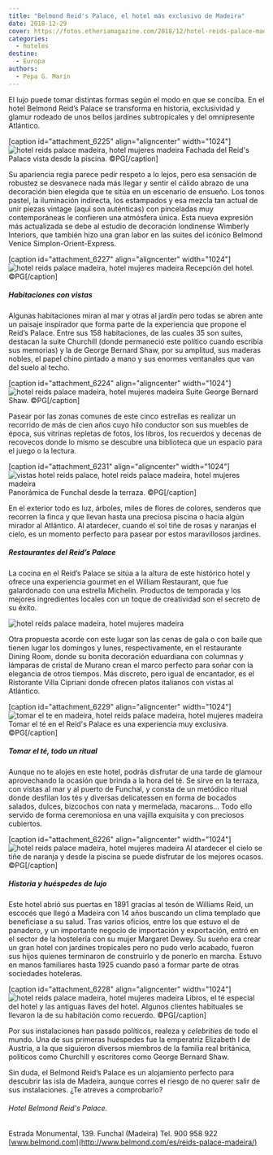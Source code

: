 ```yaml
---
title: "Belmond Reid's Palace, el hotel más exclusivo de Madeira"
date: 2018-12-29
cover: https://fotos.etheriamagazine.com/2018/12/hotel-reids-palace-madeira.jpg
categories: 
  - hoteles
destino: 
  - Europa
authors: 
  - Pepa G. Marín
---
```


El lujo puede tomar distintas formas según el modo en que se conciba. En el hotel Belmond Reid’s Palace se transforma en historia, exclusividad y glamur rodeado de unos bellos jardines subtropicales y del omnipresente Atlántico.

\[caption id="attachment\_6225" align="aligncenter" width="1024"\]![hotel reids palace madeira, hotel mujeres madeira](https://fotos.etheriamagazine.com/2018/12/hotel-reids-palace-madeira.jpg "Fachada del Reid's Palace vista desde la piscina.") Fachada del Reid's Palace vista desde la piscina. ©PG\[/caption\]

Su apariencia regia parece pedir respeto a lo lejos, pero esa sensación de robustez se desvanece nada más llegar y sentir el cálido abrazo de una decoración bien elegida que te sitúa en un escenario de ensueño. Los tonos pastel, la iluminación indirecta, los estampados y esa mezcla tan actual de unir piezas vintage (aquí son auténticas) con pinceladas muy contemporáneas le confieren una atmósfera única. Esta nueva expresión más actualizada se debe al estudio de decoración londinense Wimberly Interiors, que también hizo una gran labor en las suites del icónico Belmond Venice Simplon-Orient-Express.

\[caption id="attachment\_6227" align="aligncenter" width="1024"\]![hotel reids palace madeira, hotel mujeres madeira](https://fotos.etheriamagazine.com/2018/12/recepcion-reids-palace.jpg) Recepción del hotel. ©PG\[/caption\]

##### Habitaciones con vistas

Algunas habitaciones miran al mar y otras al jardín pero todas se abren ante un paisaje inspirador que forma parte de la experiencia que propone el Reid’s Palace. Entre sus 158 habitaciones, de las cuales 35 son suites, destacan la suite Churchill (donde permaneció este político cuando escribía sus memorias) y la de George Bernard Shaw, por su amplitud, sus maderas nobles, el papel chino pintado a mano y sus enormes ventanales que van del suelo al techo.

\[caption id="attachment\_6224" align="aligncenter" width="1024"\]![hotel reids palace madeira, hotel mujeres madeira](https://fotos.etheriamagazine.com/2018/12/george-bernard-shaw-suite.jpg "Suite George Bernard Shaw.") Suite George Bernard Shaw. ©PG\[/caption\]

Pasear por las zonas comunes de este cinco estrellas es realizar un recorrido de más de cien años cuyo hilo conductor son sus muebles de época, sus vitrinas repletas de fotos, los libros, los recuerdos y decenas de recovecos donde lo mismo se descubre una biblioteca que un espacio para el juego o la lectura.

\[caption id="attachment\_6231" align="aligncenter" width="1024"\]![vistas hotel reids palace, hotel reids palace madeira, hotel mujeres madeira](https://fotos.etheriamagazine.com/2018/12/vistas-desde-reids-palace.jpg "Panorámica de Funchal desde la terraza.") Panorámica de Funchal desde la terraza. ©PG\[/caption\]

En el exterior todo es luz, árboles, miles de flores de colores, senderos que recorren la finca y que llevan hasta una preciosa piscina o hacia algún mirador al Atlántico. Al atardecer, cuando el sol tiñe de rosas y naranjas el cielo, es un momento perfecto para pasear por estos maravillosos jardines.

##### Restaurantes del Reid’s Palace

La cocina en el Reid’s Palace se sitúa a la altura de este histórico hotel y ofrece una experiencia gourmet en el William Restaurant, que fue galardonado con una estrella Michelin. Productos de temporada y los mejores ingredientes locales con un toque de creatividad son el secreto de su éxito.

![hotel reids palace madeira, hotel mujeres madeira](https://fotos.etheriamagazine.com/2018/12/salon-reids-palace.jpg "Rincones íntimos en el hotel donde comer y cenar.")

Otra propuesta acorde con este lugar son las cenas de gala o con baile que tienen lugar los domingos y lunes, respectivamente, en el restaurante Dining Room, donde su bonita decoración eduardiana con columnas y lámparas de cristal de Murano crean el marco perfecto para soñar con la elegancia de otros tiempos. Más discreto, pero igual de encantador, es el Ristorante Villa Cipriani donde ofrecen platos italianos con vistas al Atlántico.

\[caption id="attachment\_6229" align="aligncenter" width="1024"\]![tomar el te en madeira, hotel reids palace madeira, hotel mujeres madeira](https://fotos.etheriamagazine.com/2018/12/Reids-palace-tomar-te.jpg "Tomar el té en el Reid's Palace es una experiencia muy exclusiva.") Tomar el té en el Reid's Palace es una experiencia muy exclusiva. ©PG\[/caption\]

##### Tomar el té, todo un ritual

Aunque no te alojes en este hotel, podrás disfrutar de una tarde de glamour aprovechando la ocasión que brinda a la hora del té. Se sirve en la terraza, con vistas al mar y al puerto de Funchal, y consta de un metódico ritual donde desfilan los tés y diversas delicatessen en forma de bocados salados, dulces, bizcochos con nata y mermelada, macarons... Todo ello servido de forma ceremoniosa en una vajilla exquisita y con preciosos cubiertos.

\[caption id="attachment\_6226" align="aligncenter" width="1024"\]![hotel reids palace madeira, hotel mujeres madeira](https://fotos.etheriamagazine.com/2018/12/piscina-reids-palace.jpg "Al atardecer el cielo se tiñe de naranja y desde la piscina se puede disfrutar de los mejores ocasos.") Al atardecer el cielo se tiñe de naranja y desde la piscina se puede disfrutar de los mejores ocasos. ©PG\[/caption\]

##### Historia y huéspedes de lujo

Este hotel abrió sus puertas en 1891 gracias al tesón de Williams Reid, un escocés que llegó a Madeira con 14 años buscando un clima templado que beneficiase a su salud. Tras varios oficios, entre los que estuvo el de panadero, y un importante negocio de importación y exportación, entró en el sector de la hostelería con su mujer Margaret Dewey. Su sueño era crear un gran hotel con jardines tropicales pero no pudo verlo acabado, fueron sus hijos quienes terminaron de construirlo y de ponerlo en marcha. Estuvo en manos familiares hasta 1925 cuando pasó a formar parte de otras sociedades hoteleras.

\[caption id="attachment\_6228" align="aligncenter" width="1024"\]![hotel reids palace madeira, hotel mujeres madeira](https://fotos.etheriamagazine.com/2018/12/reids-palace-llaves-antiguas.jpg "Libros, el té especial del hotel y antiguas llaves que se guardan como recuerdo. Algunos clientes habituales se llevaron la de su habitación de recuerdo.") Libros, el té especial del hotel y las antiguas llaves del hotel. Algunos clientes habituales se llevaron la de su habitación como recuerdo. ©PG\[/caption\]

Por sus instalaciones han pasado políticos, realeza y _celebrities_ de todo el mundo. Una de sus primeras huéspedes fue la emperatriz Elizabeth I de Austria, a la que siguieron diversos miembros de la familia real británica, políticos como Churchill y escritores como George Bernard Shaw.

Sin duda, el Belmond Reid’s Palace es un alojamiento perfecto para descubrir las isla de Madeira, aunque corres el riesgo de no querer salir de sus instalaciones. ¿Te atreves a comprobarlo?

###### Hotel Belmond Reid's Palace.

Estrada Monumental, 139. Funchal (Madeira) Tel. 900 958 922 [www.belmond.com](http://www.belmond.com/es/reids-palace-madeira/)
